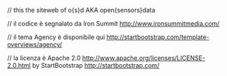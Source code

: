 // this the siteweb of o{s}d AKA open{sensors}data

// il codice è segnalato da Iron Summit http://www.ironsummitmedia.com/

// il tema Agency è disponibile qui http://startbootstrap.com/template-overviews/agency/

// la licenza è Apache 2.0 http://www.apache.org/licenses/LICENSE-2.0.html by StartBootstrap http://startbootstrap.com/
